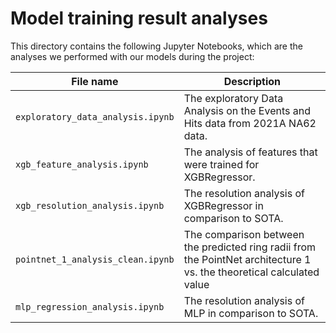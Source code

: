 # Model training result analyses

This directory contains the following Jupyter Notebooks, which are the analyses we performed with our models during the project:

| File name                         | Description                                                                                                          |
|-----------------------------------|----------------------------------------------------------------------------------------------------------------------|
| `exploratory_data_analysis.ipynb`                       | The exploratory Data Analysis on the Events and Hits data from 2021A NA62 data.                                      |
| `xgb_feature_analysis.ipynb`      | The analysis of features that were trained for XGBRegressor.                                                         |
| `xgb_resolution_analysis.ipynb`   | The resolution analysis of XGBRegressor in comparison to SOTA.                                                       |
| `pointnet_1_analysis_clean.ipynb` | The comparison between the predicted ring radii from the PointNet architecture 1 vs. the theoretical calculated value |
| `mlp_regression_analysis.ipynb`   | The resolution analysis of MLP in comparison to SOTA.                                                       |